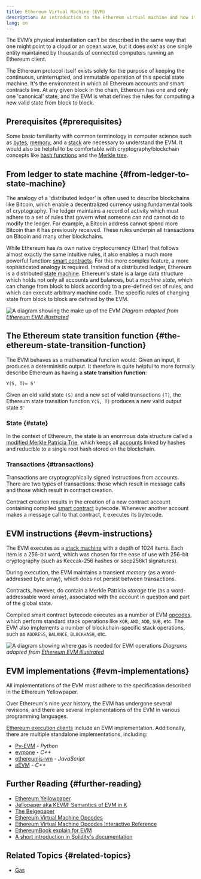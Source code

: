 ```yaml
---
title: Ethereum Virtual Machine (EVM)
description: An introduction to the Ethereum virtual machine and how it relates to state, transactions, and smart contracts.
lang: en
---
```


The EVM’s physical instantiation can’t be described in the same way that one might point to a cloud or an ocean wave, but it does _exist_ as one single entity maintained by thousands of connected computers running an Ethereum client.

The Ethereum protocol itself exists solely for the purpose of keeping the continuous, uninterrupted, and immutable operation of this special state machine. It's the environment in which all Ethereum accounts and smart contracts live. At any given block in the chain, Ethereum has one and only one 'canonical' state, and the EVM is what defines the rules for computing a new valid state from block to block.

## Prerequisites {#prerequisites}

Some basic familiarity with common terminology in computer science such as [bytes](https://wikipedia.org/wiki/Byte), [memory](https://wikipedia.org/wiki/Computer_memory), and a [stack](<https://wikipedia.org/wiki/Stack_(abstract_data_type)>) are necessary to understand the EVM. It would also be helpful to be comfortable with cryptography/blockchain concepts like [hash functions](https://wikipedia.org/wiki/Cryptographic_hash_function) and the [Merkle tree](https://wikipedia.org/wiki/Merkle_tree).

## From ledger to state machine {#from-ledger-to-state-machine}

The analogy of a 'distributed ledger' is often used to describe blockchains like Bitcoin, which enable a decentralized currency using fundamental tools of cryptography. The ledger maintains a record of activity which must adhere to a set of rules that govern what someone can and cannot do to modify the ledger. For example, a Bitcoin address cannot spend more Bitcoin than it has previously received. These rules underpin all transactions on Bitcoin and many other blockchains.

While Ethereum has its own native cryptocurrency (Ether) that follows almost exactly the same intuitive rules, it also enables a much more powerful function: [smart contracts](/developers/docs/smart-contracts/). For this more complex feature, a more sophisticated analogy is required. Instead of a distributed ledger, Ethereum is a distributed [state machine](https://wikipedia.org/wiki/Finite-state_machine). Ethereum's state is a large data structure which holds not only all accounts and balances, but a _machine state_, which can change from block to block according to a pre-defined set of rules, and which can execute arbitrary machine code. The specific rules of changing state from block to block are defined by the EVM.

![A diagram showing the make up of the EVM](./evm.png)
_Diagram adapted from [Ethereum EVM illustrated](https://takenobu-hs.github.io/downloads/ethereum_evm_illustrated.pdf)_

## The Ethereum state transition function {#the-ethereum-state-transition-function}

The EVM behaves as a mathematical function would: Given an input, it produces a deterministic output. It therefore is quite helpful to more formally describe Ethereum as having a **state transition function**:

```
Y(S, T)= S'
```

Given an old valid state `(S)` and a new set of valid transactions `(T)`, the Ethereum state transition function `Y(S, T)` produces a new valid output state `S'`

### State {#state}

In the context of Ethereum, the state is an enormous data structure called a [modified Merkle Patricia Trie](/developers/docs/data-structures-and-encoding/patricia-merkle-trie/), which keeps all [accounts](/developers/docs/accounts/) linked by hashes and reducible to a single root hash stored on the blockchain.

### Transactions {#transactions}

Transactions are cryptographically signed instructions from accounts. There are two types of transactions: those which result in message calls and those which result in contract creation.

Contract creation results in the creation of a new contract account containing compiled [smart contract](/developers/docs/smart-contracts/anatomy/) bytecode. Whenever another account makes a message call to that contract, it executes its bytecode.

## EVM instructions {#evm-instructions}

The EVM executes as a [stack machine](https://wikipedia.org/wiki/Stack_machine) with a depth of 1024 items. Each item is a 256-bit word, which was chosen for the ease of use with 256-bit cryptography (such as Keccak-256 hashes or secp256k1 signatures).

During execution, the EVM maintains a transient _memory_ (as a word-addressed byte array), which does not persist between transactions.

Contracts, however, do contain a Merkle Patricia _storage_ trie (as a word-addressable word array), associated with the account in question and part of the global state.

Compiled smart contract bytecode executes as a number of EVM [opcodes](/developers/docs/evm/opcodes), which perform standard stack operations like `XOR`, `AND`, `ADD`, `SUB`, etc. The EVM also implements a number of blockchain-specific stack operations, such as `ADDRESS`, `BALANCE`, `BLOCKHASH`, etc.

![A diagram showing where gas is needed for EVM operations](../gas/gas.png)
_Diagrams adapted from [Ethereum EVM illustrated](https://takenobu-hs.github.io/downloads/ethereum_evm_illustrated.pdf)_

## EVM implementations {#evm-implementations}

All implementations of the EVM must adhere to the specification described in the Ethereum Yellowpaper.

Over Ethereum's nine year history, the EVM has undergone several revisions, and there are several implementations of the EVM in various programming languages.

[Ethereum execution clients](/developers/docs/nodes-and-clients/#execution-clients) include an EVM implementation. Additionally, there are multiple standalone implementations, including:

- [Py-EVM](https://github.com/ethereum/py-evm) - _Python_
- [evmone](https://github.com/ethereum/evmone) - _C++_
- [ethereumjs-vm](https://github.com/ethereumjs/ethereumjs-vm) - _JavaScript_
- [eEVM](https://github.com/microsoft/eevm) - _C++_

## Further Reading {#further-reading}

- [Ethereum Yellowpaper](https://ethereum.github.io/yellowpaper/paper.pdf)
- [Jellopaper aka KEVM: Semantics of EVM in K](https://jellopaper.org/)
- [The Beigepaper](https://github.com/chronaeon/beigepaper)
- [Ethereum Virtual Machine Opcodes](https://www.ethervm.io/)
- [Ethereum Virtual Machine Opcodes Interactive Reference](https://www.evm.codes/)
- [EthereumBook explain for EVM](https://github.com/ethereumbook/ethereumbook/blob/develop/13evm.asciidoc)
- [A short introduction in Solidity's documentation](https://docs.soliditylang.org/en/latest/introduction-to-smart-contracts.html#index-6)

## Related Topics {#related-topics}

- [Gas](/developers/docs/gas/)

